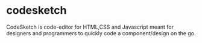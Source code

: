 # codesketch
CodeSketch is code-editor for HTML,CSS and Javascript meant for designers and programmers to quickly code a component/design on the go.
